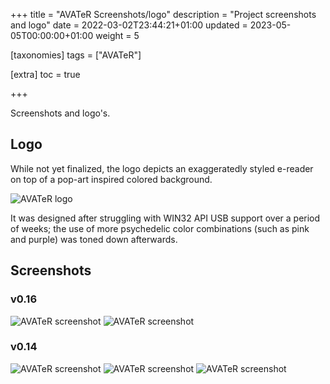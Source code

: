 +++
title = "AVATeR Screenshots/logo"
description = "Project screenshots and logo"
date = 2022-03-02T23:44:21+01:00
updated = 2023-05-05T00:00:00+01:00
weight = 5

[taxonomies]
tags = ["AVATeR"]

[extra]
toc = true

+++

Screenshots and logo's.

<!-- more -->

## Logo

While not yet finalized, the logo depicts an exaggeratedly styled e-reader on top of a pop-art inspired colored background.

![AVATeR logo](/images/logo-avater.png)

It was designed after struggling with WIN32 API USB support over a period of weeks; the use of more psychedelic color combinations (such as pink and purple) was toned down afterwards.

## Screenshots

### v0.16
![AVATeR screenshot](/files/avater/screenshots/avater-screenshot-0.16-1.png)
![AVATeR screenshot](/files/avater/screenshots/avater-screenshot-0.16-2.png)

### v0.14
![AVATeR screenshot](/files/avater/screenshots/avater-screenshot-0.14-1.png)
![AVATeR screenshot](/files/avater/screenshots/avater-screenshot-0.14-2.png)
![AVATeR screenshot](/files/avater/screenshots/avater-screenshot-0.14-3.png)
